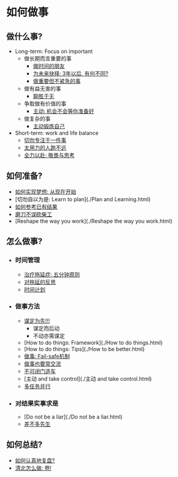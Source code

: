 # 如何做事

## 做什么事?

- Long-term: Focus on important
    - 做长期而言重要的事
        - [做时间的朋友](./做时间的朋友.html) 
        - [为未来抉择: 3年以后, 有何不同?](./思考未来.html) 
        - [做重要但不紧急的事](./做重要但不紧急的事.html) 
    - 做有益无害的事
        - [聊胜于无](./聊胜于无.html) 
    - 争取做有价值的事
        - [主动: 机会不会等你准备好](./主动争取机会.html) 
    - 做复杂的事
        - [主动锻炼自己](./主动锻炼自己.html) 
- Short-term: work and life balance
    - [切勿专注于一件事](./切勿专注于一件事.html) 
    - [太用力的人跑不远](./太用力的人跑不远.html) 
    - [全力以赴: 敬畏与思考](./该怎么全力以赴.html) 

## 如何准备?

- [如何实现梦想: 从现在开始](./从现在开始.html) 
- [切勿自以为是: Learn to plan](./Plan and Learning.html)  
- [如何参考已有结果](./如何参考已有结果.html) 
- [磨刀不误砍柴工](./磨刀不误砍柴工.html) 
- [Reshape the way you work](./Reshape the way you work.html) 

## 怎么做事?

- ### 时间管理

    - [治疗拖延症: 五分钟原则](./五分钟原则.html) 
    - [对拖延的反思](./对拖延的反思.html) 
    - [时间计划](./时间计划.html) 

- ### 做事方法
  
    - [谋定为先!!!](./谋定为先.html) 
        - 谋定而后动
        - 不动亦需谋定
    - [How to do things: Framework](./How to do things.html) 
    - [How to do things: Tips](./How to be better.html) 
    - [做事: Fail-safe机制](./Fail-safe机制.html) 
    - [做事也要常交流](./做事也要常交流.html) 
    - [不可闭门造车](./不可闭门造车.html) 
    - [主动 and take control](./主动 and take control.html) 
    - [多任务并行](./多任务并行.html) 
    
- ### 对结果实事求是

    - [Do not be a liar](./Do not be a liar.html) 
    - [差不多先生](./差不多先生.html) 

## 如何总结?

- [如何认真地复盘?](./如何复盘.html) 
- [清北怎么做: 卷!](./该如何卷.html) 